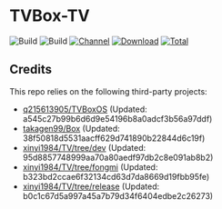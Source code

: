 # TVBox-TV

![Build](https://shields.io/github/actions/workflow/status/xinyi1984/TVBox-TV/TV.yml?branch=master&logo=github&label=Build)
![Build](https://shields.io/github/actions/workflow/status/xinyi1984/TVBox-TV/TVBox.yml?branch=master&logo=github&label=Build)
[![Channel](https://img.shields.io/badge/Follow-Telegram-blue.svg?logo=telegram)](https://t.me/klbot)
[![Download](https://img.shields.io/github/v/release/xinyi1984/TVBox-TV?color=orange&logoColor=orange&label=Download&logo=DocuSign)](https://github.com/xinyi1984/TVBox-TV/releases/latest) 
[![Total](https://shields.io/github/downloads/xinyi1984/TVBox-TV/total?logo=Bookmeter&label=Counts&logoColor=yellow&color=yellow)](https://github.com/xinyi1984/TVBox-TV/releases)

## Credits
This repo relies on the following third-party projects:
- [q215613905/TVBoxOS](https://github.com/q215613905/TVBoxOS) (Updated: a545c27b99b6d6d9e54196b8a0adcf3b56a97ddf)
- [takagen99/Box](https://github.com/takagen99/Box) (Updated: 38f50818d5531aacff629d741890b22844d6c19f)
- [xinyi1984/TV/tree/dev](https://github.com/xinyi1984/TV/tree/dev) (Updated: 95d8857748999aa70a80aedf97db2c8e091ab8b2)
- [xinyi1984/TV/tree/fongmi](https://github.com/xinyi1984/TV/tree/fongmi) (Updated: b323bd2ccae6f32134cd63d7da8669d19fbb95fe)
- [xinyi1984/TV/tree/release](https://github.com/xinyi1984/TV/tree/release) (Updated: b0c1c67d5a997a45a7b79d34f6404edbe2c26273)

